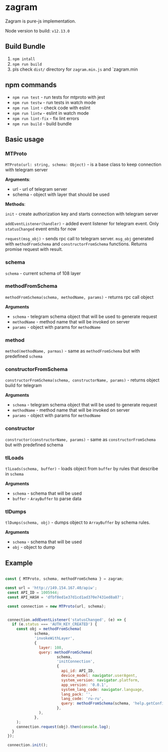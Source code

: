 # zagram


Zagram is pure-js implementation. 

Node version to build: `v12.13.0`


## Build Bundle

 1. `npm intall`
 2. `npm run build`
 3. pls check `dist/` directory for `zagram.min.js` and `zagram.min
 
 
## npm commands
 
  * `npm run test` - run tests for mtproto with jest
  * `npm run testw` - run tests in watch mode 
  * `npm run lint` - check code with eslint 
  * `npm run lintw` - eslint in watch mode
  * `npm run lint-fix` - fix lint errors
  * `npm run build` - build bundle
 
 
 ## Basic usage
 
 ### MTProto
 
 `MTProto(url: string, schema: Object)` - is a base class to keep connection with telegram server
 
 **Arguments**: 
 
  * url - url of telegram server 
  * schema - object with layer that should be used 
 
 
 **Methods**:
 
 `init` - create authorization key and starts connection with telegram server 
 
 `addEventListener(handler)` - added event listener for telegram event. Only `statusChanged` event emits for now
 
 `request(msg_obj)` - sends rpc call to telegram server. `msg_obj` generated 
 with `methodFromSchema` and `constructorFromSchema` functions. Returns promise request with result.
 
 ### schema
 
 `schema` - current schema of 108 layer
 
 ### methodFromSchema
 
 `methodFromSchema(schema, methodName, params)` - returns rpc call object
 
 **Arguments**
 
 * `schema` - telegram schema object that will be used to generate request
 * `methodName` - method name that will be invoked on server 
 * `params` - object with params for `methodName`
 
 ### method
 
 `method(methodName, parmas)` - same as `methodFromSchema` but with predefined `schema`
 
 
 ### constructorFromSchema
 
 `constructorFromSchema(schema, constructorName, params)` - returns object build for telegram
 
 **Arguments**
 
 * `schema` - telegram schema object that will be used to generate request
 * `methodName` - method name that will be invoked on server 
 * `params` - object with params for `methodName`
 
 ### constructor
 
 `constructor(constructorName, params)` - same as `constructorFromSchema` but with predefined schema
 
 ### tlLoads
 
 `tlLoads(schema, buffer)` - loads object from `buffer` by rules that describe in `schema`
 
 **Arguments**
 
 * `schema` - schema that will be used 
 * `buffer` - `ArayBuffer` to parse data 
 
 ### tlDumps
 
 
 `tlDumps(schema, obj)` - dumps object to `ArrayBuffer` by schema rules.
 
 **Arguments**
 
 * `schema` - schema that will be used 
 * `obj` - object to dump
 
 
 ## Example
 
 ```js

const { MTProto, schema, methodFromSchema } = zagram;

const url = 'http://149.154.167.40/apiw';
  const API_ID = 1005944;
  const API_HASH = 'dfbf8ed1e37d1cd1ad370e7431ed8a87';

  const connection = new MTProto(url, schema);


  connection.addEventListener('statusChanged', (e) => {
    if (e.status === 'AUTH_KEY_CREATED') {
      const obj = methodFromSchema(
              schema,
              'invokeWithLayer',
              {
                layer: 108,
                query: methodFromSchema(
                        schema,
                        'initConnection',
                        {
                          api_id: API_ID,
                          device_model: navigator.userAgent,
                          system_version: navigator.platform,
                          app_version: '0.0.1',
                          system_lang_code: navigator.language,
                          lang_pack: '',
                          lang_code: 'ru-ru',
                          query: methodFromSchema(schema, 'help.getConfig'),
                        },
                ),
              },
      );
      connection.request(obj).then(console.log);
    }
  });

  connection.init();
```
